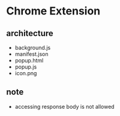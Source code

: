 # Chrome Extension

## architecture
- background.js
- manifest.json
- popup.html
- popup.js
- icon.png

## note
- accessing response body is not allowed